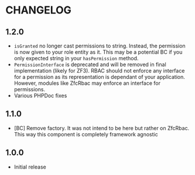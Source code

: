 # CHANGELOG

## 1.2.0

* `isGranted` no longer cast permissions to string. Instead, the permission is now given to your role entity as it. This
may be a potential BC if you only expected string in your `hasPermission` method.
* `PermissionInterface` is deprecated and will be removed in final implementation (likely for ZF3). RBAC should not
enforce any interface for a permission as its representation is dependant of your application. However, modules
like ZfcRbac may enforce an interface for permissions.
* Various PHPDoc fixes

## 1.1.0

* [BC] Remove factory. It was not intend to be here but rather on ZfcRbac. This way this component is completely
framework agnostic

## 1.0.0

* Initial release

